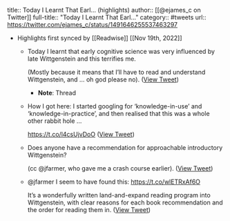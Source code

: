 title:: Today I Learnt That Earl... (highlights)
author:: [[@ejames_c on Twitter]]
full-title:: "Today I Learnt That Earl..."
category:: #tweets
url:: https://twitter.com/ejames_c/status/1491646255537463297

- Highlights first synced by [[Readwise]] [[Nov 19th, 2022]]
	- Today I learnt that early cognitive science was very influenced by late Wittgenstein and this terrifies me.
	  
	  (Mostly because it means that I’ll have to read and understand Wittgenstein, and … oh god please no). ([View Tweet](https://twitter.com/ejames_c/status/1491646255537463297))
		- **Note**: Thread
	- How I got here: I started googling for ‘knowledge-in-use’ and ‘knowledge-in-practice’, and then realised that this was a whole other rabbit hole …
	  
	  https://t.co/l4csUjvDoO ([View Tweet](https://twitter.com/ejames_c/status/1491647686311018499))
	- Does anyone have a recommendation for approachable introductory Wittgenstein?
	  
	  (cc @jfarmer, who gave me a crash course earlier). ([View Tweet](https://twitter.com/ejames_c/status/1491648096182607873))
	- @jfarmer I seem to have found this: https://t.co/wlETRxAf6O
	  
	  It’s a wonderfully written land-and-expand reading program into Wittgenstein, with clear reasons for each book recommendation and the order for reading them in. ([View Tweet](https://twitter.com/ejames_c/status/1491666508657065986))